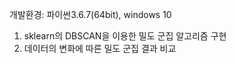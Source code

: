 개발환경: 파이썬3.6.7(64bit), windows 10

1. sklearn의 DBSCAN을 이용한 밀도 군집 알고리즘 구현
2. 데이터의 변화에 따른 밀도 군집 결과 비교
